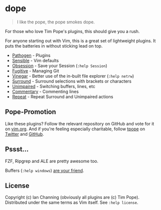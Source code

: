 # dope

> I like the pope, the pope smokes dope.

For those who love Tim Pope's plugins, this should give you a rush. 

For anyone starting out with Vim, this is a great set of lightweight plugins. It puts the batteries in without sticking lead on top.

* [Pathogen][1] - Plugins
* [Sensible][2] - Vim defaults
* [Obsession][3] - Save your Session (`:help Session`)
* [Fugitive][4] - Managing Git
* [Vinegar][5] - Better use of the in-built file explorer (`:help netrw`)
* [Surround][6] - Surround selections with brackets or characters
* [Unimpaired][7] - Switching buffers, lines, etc
* [Commentary][8] - Commenting lines
* [Repeat][9] - Repeat Surround and Unimpaired actions

## Pope-Promotion

Like these plugins? Follow the relevant repository on GitHub and vote for it on [vim.org][10]. And if you're feeling especially charitable, follow [tpope][11] on [Twitter][12] and [GitHub][13].

## Pssst...

FZF, Ripgrep and ALE are pretty awesome too.

Buffers (`:help windows`) [are your friend][14].

## License

Copyright (c) Ian Channing (obviously all plugins are (c) Tim Pope). Distributed under the same terms as Vim itself. See `:help license`.

[1]: https://github.com/tpope/vim-pathogen
[2]: https://github.com/tpope/vim-sensible
[3]: https://github.com/tpope/vim-obsession
[4]: https://github.com/tpope/vim-fugitive
[5]: https://github.com/tpope/vim-vinegar
[6]: https://github.com/tpope/vim-surround
[7]: https://github.com/tpope/vim-unimpaired
[8]: https://github.com/tpope/vim-commentary
[9]: https://github.com/tpope/vim-repeat
[10]: http://www.vim.org
[11]: http://tpo.pe
[12]: https://twitter.com/tpope
[13]: https://github.com/tpope
[14]: https://stackoverflow.com/a/43125465/327074
